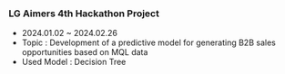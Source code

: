 ### LG Aimers 4th Hackathon Project
- 2024.01.02 ~ 2024.02.26
- Topic : Development of a predictive model for generating B2B sales opportunities based on MQL data
- Used Model : Decision Tree
